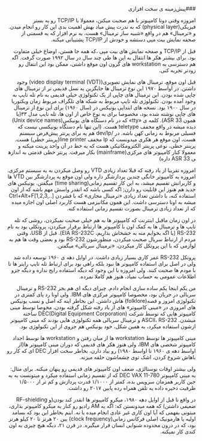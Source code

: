 <div dir="rtl">
 
###پیش‌زمینه ی سخت افزازی

 امروزه وقتی دوتا کامپیوتر با هم صحبت میکنن، معمولا با TCP/IP رو یه بستر فیزیکی(physical layer) که به ندرت پیش میاد بهش اهمیت بدی این کار رو انجام میدن. و «ترمینال» هم در واقع «شبیه ساز ترمینال» هست، یه نرم افزار که یه قسمتی از صحفه نمایش بیت مپی دستشه و خودش از TCP/IP پشتیبانی میکنه.

 قبل از TCP/IP و صفحه نمایش های بیت مپی ،که همه جا هستن، اوضاع خیلی متفاوت بود. برای بیشتر هکر ها انتقال به این ها  طی چند سال در سال ۱۹۹۲ صورت گرفت. اگه هم دسترسی به workstation های گرون اون موقع داشتی، ممکن بود این انتفال رو زودتر تجربه کنی.

 قبل اون موقع، ترمینال های نمایش تصویری(video display terminal (VDT)) وجود داشتن. در اواسط ۱۹۷۰ این نوع ترمینال ها جایگزین یه نسل قدیمی تر از ترمینال های چاپی شده بودن. این ترمینال های چاپی از یک تکنولوژی خیلی قدیمی به نام تله تایپ به وجود آمده بودن. تکنولوژی تله تایپ مربوط به شبکه های تلگراف مربوط زمان ویکتوریا در سال ۱۹۰۰ بود. نسخه های ابتدایی یونیکس در (سال ۱۹۶۰) برای این نوع از ترمینال های چاپی نوشته شده بود، مخصوصا برای یه نوع خاص از اون ها، تله تایپ مدل ۳۳(یا همون ASR 33). کلمه ی «tty» که در نام دستگاه های یونیکس(Unix device names) دیده میشه در واقع مخفف teletype هست. 
(این تنها نام دستگاه یونیکسی نیست که فسیلی مربوط به زمانی کهن باشه. در /dev/lp هم یه برای پرنتر پیش‌فرض سیستم هست، اون موقع هر هکری میدونست که lp مخفف line printer(پرینتر خطی) هست. پرینتر خطی، نوعی پرینتر الکترومکانیکی هست که یه خط در آن واحد پرینت میکنه و معمولا کنار کامپیوتر های مرکزی(mainframe) بکار میرفت. پرنتر خطی قدمتی به اندازه​ی ASR 33 داره)

 امروزه تقریبا از یاد رفته که قبلا تعداد زیادی VTD رو وصل میکردن به یه سیستم مرکزی. امروزه یه کامپیوتر خانگی چندین پردازشگر داره ولی اون موقع یه پردازشگر بین VTD ها و کاربرانش تقسیم میشد، به این کار تقسیم زمانی(time sharing) میگفتن. یونیکس های جدید هم هنوز این قابلیت رو دارن; اگه کسی باشه که انقدر واسش مهم باشه که از اون استفاده کنه، با داشتن تعداد زیادی «ترمینال مجازی» که با فشردن Ctrl+Alt+F[1,2,3,..] میشه به اونا دسترسی داشت. این همون مکانیزمی هست کاربرد اصلی اون اجازه میده که از تعداد زیادی ترمینال بصورت تقسیم زمانی استفاده کنه.

 در اون زمان ماقبل اینترنت که کامپیوتر ها به هم خیلی صحبت نمیکردن، روشی که تله تایپ ها و ترمینال ها به کمک اون با کامپیوتر ها ارتباط برقرار میکردن، پروتکلی بود به نام RS-232 (یا اگه بخوایم مته به خشخاش بذاریم، EIA RS-232C). قبل از USB، وقتی مردم از ارتباط سریال صحبت میکردن، منظورشون RS-232 بود و بعضی وقت ها هم به لوازمی که با این پروتکل کار میکردن، «ترمینال سریالی» میگفتن.

 پروتکل RS-232 عمر کاری بسیار زیادی داشت. در اوایل دهه ی ۱۹۶۰ توسعه داده شد ولی در اصل برای استفاده کامپیوتر ها نبود بلکه راهی بود برای ارتباط تله تایپ رایتر ها تا با مودم ها صحبت کنند. ولی امروزه با این وجود که دیگه استفاده رایج نداره و دیگه جزو اطلاعات عمومی به حساب نمیاد، هنوز هم کاملا نمرده.


 من یکم اینجا یکم ساده سازی انجام دادم. چیزای دیگه ای هم بجز RS-232 و ترمینال سریالی در جریان بود، مخصوصا کامپیوتر مرکزی های IBM. ولی اونا رد پای کمتری در تکنولوژی امروز و قصه(folklore) هاش داشتن. این بخاطر اینه که اصل و نسب یونیکس های امروزی در «مینی کامپیوتر» های از یاد رفته شکل گرقته بودن، مخوصا توسط مینی کامپیوتر هایی که توسط شرکت DEC(Digital Equipment Corporation) ساخته میشدن. ASCII، RS-232 و ترمینال سریالی همه تکنولوژی هایی بودند که مینی کامپیوتر ازشون استفاده میکرد، به همین شکل، خود یونیکس هم جزوی از این تکنولوژی بود.

 مینی کامپیوتر ها توسط workstation ها از میان رفتن و workstation ها توسط اجداد کامپیوتر شخصی های IBM، ولی هنوز هکر های قدیمی که دوران مینی کامپیوتر ها(از اواسط دهه ی ۱۹۶۰ تا اواسط ۱۹۸۰) رو بیاد دارن، بخاطر سخت افزار DEC ای که کار رو باهاش شروع کردن، اشک توی چشماشون حلقه میزنه.
 
  ولی بیشتر اوقات نوستالژی، ضعف اون کامپیوتر های قدیمی رو پنهان میکنه. برای مثال: یه مینی کامپیوتر DEC VAX 11-780 که از تقسیم زمانی استفاده میکرد و میتونست به یه جین کاربر همزمان سرویس بده، کمتر از ۱/۱۰۰۰ قدرت پردازش و کم تر از ۱/۵۰۰۰ ظرفیت دخیره داده یه تلقن همراه رده پایین ۲۰۱۷ رو داشت.

  در واقع تا قبل از اوایل دهه ۱۹۸۰، میکرو کامپیوتر ها انقدر کند بودن(و RF-shielding ضعیفی داشتن) که همه میدونستن که: اگه یه AM رادیو رو کنار یه میکرو کامپیوتر بذاری، میتونی بفهمی که آیا اون کاری غیر عادی انجام میده یا نه. اینم بخاطر این بود که بسامد اولیه یا هارمونیک اصلی فرکانس زمانی(clock frequency) بین ۲۰ هرتز تا ۲۰ کیلو هرتز بود، که در درون محدوده شنوایی انسان قرار میگیره. در قرن ۲۱، دیگه هیچ چیزی به اون کندی کار نمیکنه.
 
</div>
